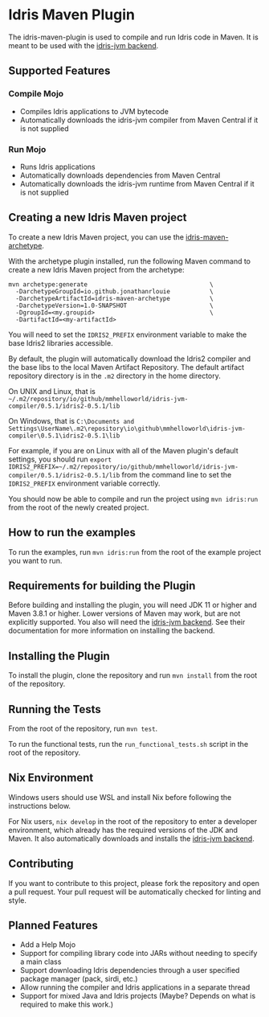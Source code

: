 # Idris Maven Plugin
The idris-maven-plugin is used to compile and run Idris code in Maven. It is meant to be used with the [idris-jvm backend](https://github.com/mmhelloworld/idris-jvm).

## Supported Features

### Compile Mojo
- Compiles Idris applications to JVM bytecode
- Automatically downloads the idris-jvm compiler from Maven Central if it is not supplied

### Run Mojo
- Runs Idris applications
- Automatically downloads dependencies from Maven Central
- Automatically downloads the idris-jvm runtime from Maven Central if it is not supplied

## Creating a new Idris Maven project
To create a new Idris Maven project, you can use the [idris-maven-archetype](https://github.com/jonathanrlouie/idris-maven-archetype).

With the archetype plugin installed, run the following Maven command to create a new Idris Maven project from the archetype:
```
mvn archetype:generate                                  \
  -DarchetypeGroupId=io.github.jonathanrlouie           \
  -DarchetypeArtifactId=idris-maven-archetype           \
  -DarchetypeVersion=1.0-SNAPSHOT                       \
  -DgroupId=<my.groupid>                                \
  -DartifactId=<my-artifactId>
```

You will need to set the `IDRIS2_PREFIX` environment variable to make the base Idris2 libraries accessible.

By default, the plugin will automatically download the Idris2 compiler and the base libs to the local Maven Artifact Repository. The default artifact repository directory is in the `.m2` directory in the home directory.

On UNIX and Linux, that is `~/.m2/repository/io/github/mmhelloworld/idris-jvm-compiler/0.5.1/idris2-0.5.1/lib`

On Windows, that is `C:\Documents and Settings\UserName\.m2\repository\io\github\mmhelloworld\idris-jvm-compiler\0.5.1\idris2-0.5.1\lib`

For example, if you are on Linux with all of the Maven plugin's default settings, you should run `export IDRIS2_PREFIX=~/.m2/repository/io/github/mmhelloworld/idris-jvm-compiler/0.5.1/idris2-0.5.1/lib` from the command line to set the `IDRIS2_PREFIX` environment variable correctly.

You should now be able to compile and run the project using `mvn idris:run` from the root of the newly created project.

## How to run the examples
To run the examples, run `mvn idris:run` from the root of the example project you want to run.

## Requirements for building the Plugin
Before building and installing the plugin, you will need JDK 11 or higher and Maven 3.8.1 or higher. Lower versions of Maven may work, but are not explicitly supported. You also will need the [idris-jvm backend](https://github.com/mmhelloworld/idris-jvm). See their documentation for more information on installing the backend.

## Installing the Plugin
To install the plugin, clone the repository and run `mvn install` from the root of the repository.

## Running the Tests
From the root of the repository, run `mvn test`.

To run the functional tests, run the `run_functional_tests.sh` script in the root of the repository.

## Nix Environment
Windows users should use WSL and install Nix before following the instructions below.

For Nix users, `nix develop` in the root of the repository to enter a developer environment, which already has the required versions of the JDK and Maven. It also automatically downloads and installs the [idris-jvm backend](https://github.com/mmhelloworld/idris-jvm).

## Contributing
If you want to contribute to this project, please fork the repository and open a pull request. Your pull request will be automatically checked for linting and style.

## Planned Features
- Add a Help Mojo
- Support for compiling library code into JARs without needing to specify a main class
- Support downloading Idris dependencies through a user specified package manager (pack, sirdi, etc.)
- Allow running the compiler and Idris applications in a separate thread
- Support for mixed Java and Idris projects (Maybe? Depends on what is required to make this work.)


